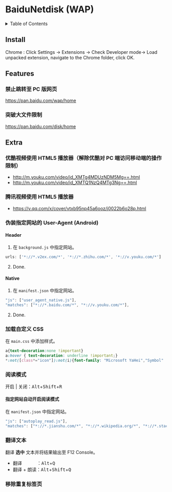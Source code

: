# BaiduNetdisk (WAP)

<details>
<summary>Table of Contents</summary>

- [Install](#install)
- [Features](#features)
  - 禁止跳转至 PC 版网页
  - 突破大文件限制
- [Extra](#extra)
  - 优酷视频使用 HTML5 播放器
  - 腾讯视频使用 HTML5 播放器
  - 伪装指定网站的 User-Agent
  - 加载自定义 CSS
  - 阅读模式
  - 翻译文本
  - 移除重复标签页

</details>

## Install
Chrome : Click Settings -> Extensions -> Check Developer mode-> Load unpacked extension, navigate to the Chrome folder, click OK.

## Features

### 禁止跳转至 PC 版网页
https://pan.baidu.com/wap/home

### 突破大文件限制
https://pan.baidu.com/disk/home

## Extra

### 优酷视频使用 HTML5 播放器（解除优酷对 PC 端访问移动端的操作限制）
* http://m.youku.com/video/id_XMTg4MDUzNDM5Mg==.html
* http://m.youku.com/video/id_XMTQ1NzQ4MTg3Ng==.html

### 腾讯视频使用 HTML5 播放器
* https://v.qq.com/x/cover/vtxb95np45a6ooz/j0022b6o28p.html

### 伪装指定网站的 User-Agent (Android)

#### Header

1. 在 `background.js` 中指定网站。
  ```javascript
  urls: ['*://*.v2ex.com/*', '*://*.zhihu.com/*', '*://v.youku.com/*']
  ```

2. Done.

#### Native

1. 在 `manifest.json` 中指定网站。
  ```javascript
  "js": ["user_agent_native.js"],
  "matches": ["*://*.baidu.com/*", "*://v.youku.com/*"],
  ```

2. Done.

### 加载自定义 CSS

在 `main.css` 中添加样式。

```css
a{text-decoration:none !important}
a:hover { text-decoration: underline !important;}
*:not([class*="icon"]):not(i){font-family: "Microsoft YaHei","Symbol" !important;}
```

### 阅读模式

开启 | 关闭：<kbd>Alt</kbd>+<kbd>Shift</kbd>+<kbd>R</kbd>

#### 指定网站自动开启阅读模式

在 `manifest.json` 中指定网站。

```javascript
"js": ["autoplay_read.js"],
"matches": ["*://*.jianshu.com/*", "*://*.wikipedia.org/*", "*://*.stackoverflow.com/*"],
```

### 翻译文本

翻译 **选中** 文本并将结果输出至 F12 Console。

* 翻译&#8195;&#8195;&#8195;&#8196;：<kbd>Alt</kbd>+<kbd>Q</kbd>
* 翻译 + 朗读：<kbd>Alt</kbd>+<kbd>Shift</kbd>+<kbd>Q</kbd>

### 移除重复标签页
